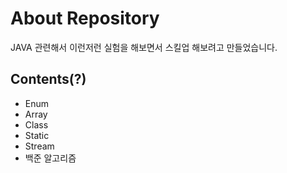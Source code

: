 # About Repository

JAVA 관련해서 이런저런 실험을 해보면서 스킬업 해보려고 만들었습니다.

## Contents(?)
- Enum
- Array
- Class
- Static
- Stream
- 백준 알고리즘

